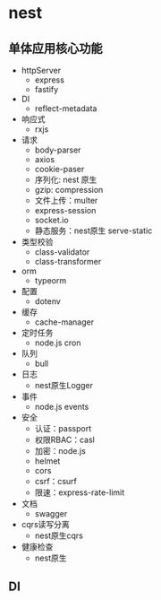 # nest

## 单体应用核心功能

- httpServer
	- express
	- fastify
- DI
	- reflect-metadata
- 响应式
	- rxjs
- 请求
	- body-parser
	- axios
	- cookie-paser
	- 序列化: nest 原生
	- gzip: compression
	- 文件上传：multer
	- express-session
	- socket.io
	- 静态服务：nest原生 serve-static
- 类型校验
	- class-validator
	- class-transformer
- orm
	- typeorm
- 配置
	- dotenv
- 缓存
	- cache-manager
- 定时任务
	- node.js  cron
- 队列
	- bull
- 日志
	- nest原生Logger
- 事件
	- node.js events
- 安全
	- 认证：passport
	- 权限RBAC：casl
	- 加密：node.js
	- helmet
	- cors
	- csrf：csurf
	- 限速：express-rate-limit
- 文档
	- swagger
- cqrs读写分离
	- nest原生cqrs
- 健康检查
	- nest原生

## DI




